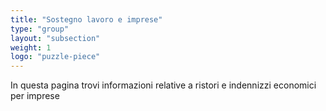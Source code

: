 ```yaml
---
title: "Sostegno lavoro e imprese"
type: "group"
layout: "subsection"
weight: 1
logo: "puzzle-piece"
---
```


In questa pagina trovi informazioni relative a ristori e indennizzi economici per imprese
